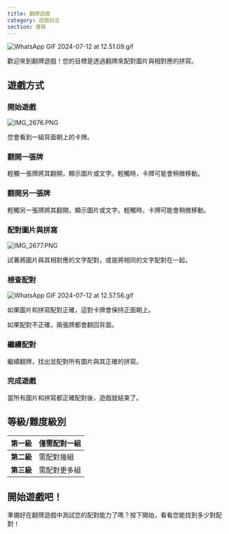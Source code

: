 ```yaml
---
title: 翻牌遊戲
category: 遊戲玩法
section: 書寫
---
```

![WhatsApp GIF 2024-07-12 at 12.51.09.gif](https://help.studycat.com/hc/article_attachments/34968069193497)

歡迎來到翻牌遊戲！您的目標是透過翻牌來配對圖片與相對應的拼寫。

## 遊戲方式

### 開始遊戲

![IMG_2676.PNG](https://help.studycat.com/hc/article_attachments/34822508065177)

您會看到一組背面朝上的卡牌。

### 翻開一張牌

輕觸一張牌將其翻開，顯示圖片或文字。輕觸時，卡牌可能會稍微移動。

### 翻開另一張牌

輕觸另一張牌將其翻開，顯示圖片或文字。輕觸時，卡牌可能會稍微移動。

### 配對圖片與拼寫

![IMG_2677.PNG](https://help.studycat.com/hc/article_attachments/34822508072729)

試著將圖片與其相對應的文字配對，或是將相同的文字配對在一起。

### 檢查配對

![WhatsApp GIF 2024-07-12 at 12.57.56.gif](https://help.studycat.com/hc/article_attachments/34968069197081)

如果圖片和拼寫配對正確，這對卡牌會保持正面朝上。

如果配對不正確，兩張牌都會翻回背面。

### 繼續配對

繼續翻牌，找出並配對所有圖片與其正確的拼寫。

### 完成遊戲

當所有圖片和拼寫都正確配對後，遊戲就結束了。

## 等級/難度級別

| **第一級** | 僅需配對一組 |
| --- | --- |
| **第二級** | 需配對幾組 |
| **第三級** | 需配對更多組 |

## 開始遊戲吧！

準備好在翻牌遊戲中測試您的配對能力了嗎？按下開始，看看您能找到多少對配對！